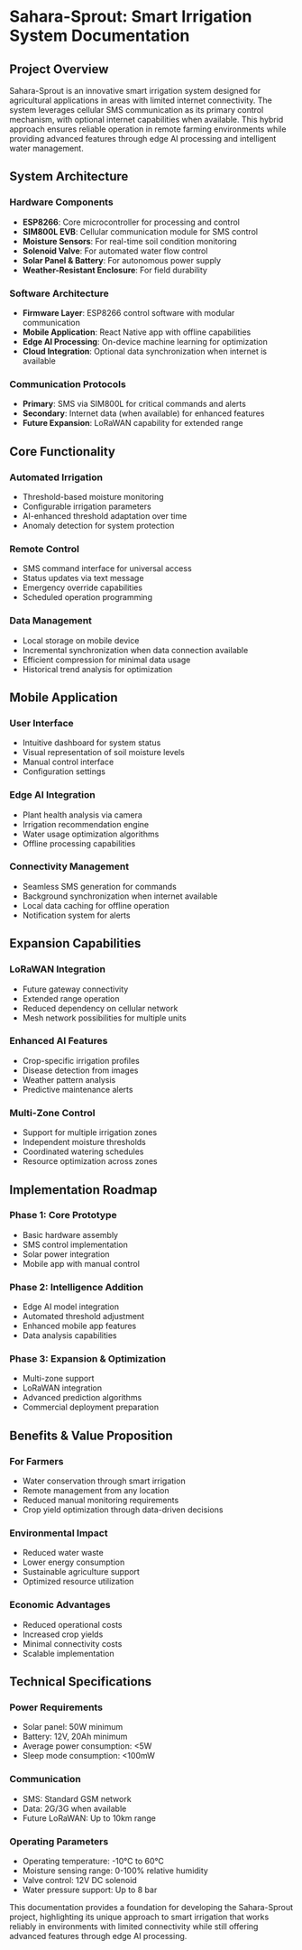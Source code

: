 # Sahara-Sprout: Smart Irrigation System Documentation

## Project Overview

Sahara-Sprout is an innovative smart irrigation system designed for agricultural applications in areas with limited internet connectivity. The system leverages cellular SMS communication as its primary control mechanism, with optional internet capabilities when available. This hybrid approach ensures reliable operation in remote farming environments while providing advanced features through edge AI processing and intelligent water management.

## System Architecture

### Hardware Components
- **ESP8266**: Core microcontroller for processing and control
- **SIM800L EVB**: Cellular communication module for SMS control
- **Moisture Sensors**: For real-time soil condition monitoring
- **Solenoid Valve**: For automated water flow control
- **Solar Panel & Battery**: For autonomous power supply
- **Weather-Resistant Enclosure**: For field durability

### Software Architecture
- **Firmware Layer**: ESP8266 control software with modular communication
- **Mobile Application**: React Native app with offline capabilities
- **Edge AI Processing**: On-device machine learning for optimization
- **Cloud Integration**: Optional data synchronization when internet is available

### Communication Protocols
- **Primary**: SMS via SIM800L for critical commands and alerts
- **Secondary**: Internet data (when available) for enhanced features
- **Future Expansion**: LoRaWAN capability for extended range

## Core Functionality

### Automated Irrigation
- Threshold-based moisture monitoring
- Configurable irrigation parameters
- AI-enhanced threshold adaptation over time
- Anomaly detection for system protection

### Remote Control
- SMS command interface for universal access
- Status updates via text message
- Emergency override capabilities
- Scheduled operation programming

### Data Management
- Local storage on mobile device
- Incremental synchronization when data connection available
- Efficient compression for minimal data usage
- Historical trend analysis for optimization

## Mobile Application

### User Interface
- Intuitive dashboard for system status
- Visual representation of soil moisture levels
- Manual control interface
- Configuration settings

### Edge AI Integration
- Plant health analysis via camera
- Irrigation recommendation engine
- Water usage optimization algorithms
- Offline processing capabilities

### Connectivity Management
- Seamless SMS generation for commands
- Background synchronization when internet available
- Local data caching for offline operation
- Notification system for alerts

## Expansion Capabilities

### LoRaWAN Integration
- Future gateway connectivity
- Extended range operation
- Reduced dependency on cellular network
- Mesh network possibilities for multiple units

### Enhanced AI Features
- Crop-specific irrigation profiles
- Disease detection from images
- Weather pattern analysis
- Predictive maintenance alerts

### Multi-Zone Control
- Support for multiple irrigation zones
- Independent moisture thresholds
- Coordinated watering schedules
- Resource optimization across zones

## Implementation Roadmap

### Phase 1: Core Prototype
- Basic hardware assembly
- SMS control implementation
- Solar power integration
- Mobile app with manual control

### Phase 2: Intelligence Addition
- Edge AI model integration
- Automated threshold adjustment
- Enhanced mobile app features
- Data analysis capabilities

### Phase 3: Expansion & Optimization
- Multi-zone support
- LoRaWAN integration
- Advanced prediction algorithms
- Commercial deployment preparation

## Benefits & Value Proposition

### For Farmers
- Water conservation through smart irrigation
- Remote management from any location
- Reduced manual monitoring requirements
- Crop yield optimization through data-driven decisions

### Environmental Impact
- Reduced water waste
- Lower energy consumption
- Sustainable agriculture support
- Optimized resource utilization

### Economic Advantages
- Reduced operational costs
- Increased crop yields
- Minimal connectivity costs
- Scalable implementation

## Technical Specifications

### Power Requirements
- Solar panel: 50W minimum
- Battery: 12V, 20Ah minimum
- Average power consumption: <5W
- Sleep mode consumption: <100mW

### Communication
- SMS: Standard GSM network
- Data: 2G/3G when available
- Future LoRaWAN: Up to 10km range

### Operating Parameters
- Operating temperature: -10°C to 60°C
- Moisture sensing range: 0-100% relative humidity
- Valve control: 12V DC solenoid
- Water pressure support: Up to 8 bar

This documentation provides a foundation for developing the Sahara-Sprout project, highlighting its unique approach to smart irrigation that works reliably in environments with limited connectivity while still offering advanced features through edge AI processing.
